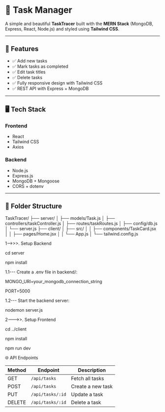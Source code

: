 # 📝 Task Manager

A simple and beautiful **TaskTracer** built with the **MERN Stack** (MongoDB, Express, React, Node.js) and styled using **Tailwind CSS**.

---

## 🚀 Features

- ✅ Add new tasks
- ✅ Mark tasks as completed
- ✅ Edit task titles
- ✅ Delete tasks
- ✅ Fully responsive design with Tailwind CSS
- ✅ REST API with Express + MongoDB

---

## 🖥️ Tech Stack

### Frontend
- React
- Tailwind CSS
- Axios

### Backend
- Node.js
- Express.js
- MongoDB + Mongoose
- CORS + dotenv

---

## 📂 Folder Structure

TaskTracer/
├── server/
│ ├── models/Task.js
│ ├── controllers/taskController.js
│ ├── routes/taskRoutes.js
│ ├── config/db.js
│ └── server.js
├── client/
│ ├── src/
│ │ ├── components/TaskCard.jsx
│ │ ├── pages/Home.jsx
│ │ └── App.js
│ └── tailwind.config.js

1-->>>. Setup Backend

cd server

npm install

1.1--- Create a .env file in backend/:

MONGO_URI=your_mongodb_connection_string

PORT=5000


1.2--- Start the backend server:

nodemon server.js


2--->>. Setup Frontend

cd ../client

npm install

npm run dev


🌐 API Endpoints

| Method | Endpoint         | Description       |
| ------ | ---------------- | ----------------- |
| GET    | `/api/tasks`     | Fetch all tasks   |
| POST   | `/api/tasks`     | Create a new task |
| PUT    | `/api/tasks/:id` | Update a task     |
| DELETE | `/api/tasks/:id` | Delete a task     |
